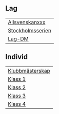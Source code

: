## Lag

|                                |
|--------------------------------|
| [Allsvenskanxxx](TOUR=11856)   |
| [Stockholmsserien](TOUR=12714) |
| [Lag-DM](TOUR=12575)           |

## Individ 

||
|-|
|[Klubbmästerskap](https://chess-results.com/tnr875945.aspx?lan=6)|
|[Klass 1](TOUR=13627)|
|[Klass 2](TOUR=13628)|
|[Klass 3](TOUR=13631)|
|[Klass 4](TOUR=13633)|
